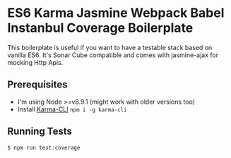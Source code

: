 # ES6 Karma Jasmine Webpack Babel Instanbul Coverage Boilerplate
This boilerplate is useful if you want to have a testable stack based on vanilla ES6. It's Sonar Cube compatible and comes with jasmine-ajax for mocking Http Apis.

## Prerequisites
* I'm using Node >=v8.9.1 (might work with older versions too)
* Install [Karma-CLI](https://www.npmjs.com/package/karma-cli) ```npm i -g karma-cli```

## Running Tests

```
$ npm run test:coverage
```
